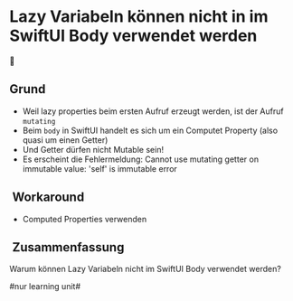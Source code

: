 # Lazy Variabeln können nicht in im SwiftUI Body verwendet werden
🦥

## Grund
- Weil lazy properties beim ersten Aufruf erzeugt werden, ist der Aufruf `mutating`
- Beim `body` in SwiftUI handelt es sich um ein Computet Property (also quasi um einen Getter)
- Und Getter dürfen nicht Mutable sein! 
- Es erscheint die Fehlermeldung: Cannot use mutating getter on immutable value: 'self' is immutable error

##  Workaround
 - Computed Properties verwenden

##  Zusammenfassung
Warum können Lazy Variabeln nicht im SwiftUI Body verwendet werden?

#nur learning unit#